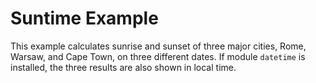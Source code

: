 Suntime Example
===============

This example calculates sunrise and sunset of three major cities, Rome,
Warsaw, and Cape Town, on three different dates. If module ``datetime``
is installed, the three results are also shown in local time.